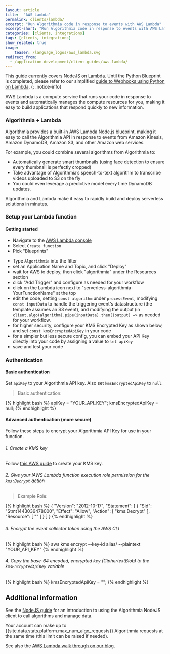 ```yaml
---
layout: article
title:  "AWS Lambda"
permalink: clients/lambda/
excerpt: "Run Algorithmia code in response to events with AWS Lambda"
excerpt-short: "Run Algorithmia code in response to events with AWS Lambda"
categories: [clients, integrations]
tags: [clients, integrations]
show_related: true
image:
    teaser: /language_logos/aws_lambda.svg
redirect_from:
  - /application-development/client-guides/aws-lambda/
---
```


This guide currently covers NodeJS on Lambda. Until the Python Blueprint is completed, please refer to our simplified [guide to Webhooks using Python on Lambda]({{site.baseurl}}/integrations/webhooks/#python--aws-lambda-example).
{: .notice-info}

AWS Lambda is a compute service that runs your code in response to events and automatically manages the compute resources for you,
making it easy to build applications that respond quickly to new information.

### Algorithmia + Lambda

Algorithmia provides a built-in AWS Lambda Node.js blueprint, making it easy to call the Algorithmia API in response to events from Amazon Kinesis, Amazon DynamoDB, Amazon S3, and other Amazon web services.

For example, you could combine several algorithms from Algorithmia to:

* Automatically generate smart thumbnails (using face detection to ensure every thumbnail is perfectly cropped)
* Take advantage of Algorithmia’s speech-to-text algorithm to transcribe videos uploaded to S3 on the fly
* You could even leverage a predictive model every time DynamoDB updates.

Algorithmia and Lambda make it easy to rapidly build and deploy serverless solutions in minutes.

### Setup your Lambda function

#### Getting started

* Navigate to the [AWS Lambda console](https://console.aws.amazon.com/lambda/home)
* Select `Create function`
* Pick "Blueprints"
<!-- "Browse serverless app repository" -->
* Type `Algorithmia` into the filter
* set an Application Name and Topic, and click "Deploy"
* wait for AWS to deploy, then click "algorithmia" under the Resources section
* click "Add Trigger" and configure as needed for your workflow
* click on the Lambda icon next to "serverless-algorithmia-YourFunctionName" at the top
* edit the code, setting `const algorithm` under `processEvent`, modifying `const inputData` to handle the triggering event's datastructure (the template assumes an S3 event), and modifying the output (in `client.algo(algorithm).pipe(inputData).then((output) =>` as needed for your workflow.
* for higher security, configure your KMS Encrypted Key as shown below, and set `const kmsEncryptedApiKey` in your code
* for a simpler but less secure config, you can embed your API Key directly into your code by assigning a value to `let apiKey`
* save and test your code

### Authentication

#### Basic authentication

Set `apiKey` to your Algorithmia API key.
Also set `kmsEncryptedApiKey` to `null`.

> Basic authentication:

{% highlight bash %}
apiKey = "YOUR_API_KEY";
kmsEncryptedApiKey =  null;
{% endhighlight %}

#### Advanced authentication (more secure)

Follow these steps to encrypt your Algorithmia API Key for use in your function.

###### 1. Create a KMS key

Follow [this AWS guide](http://docs.aws.amazon.com/kms/latest/developerguide/create-keys.html) to create your KMS key.

###### 2. Give your lAWS Lambda function execution role permission for the `kms:Decrypt` action

> Example Role:

{% highlight bash %}
{
    "Version": "2012-10-17",
    "Statement": [
    {
        "Sid": "Stmt1443036478000",
        "Effect": "Allow",
        "Action": [
            "kms:Decrypt"
        ],
        "Resource": [
            "<your KMS key ARN>"
        ]
    }
    ]
}
{% endhighlight %}

###### 3. Encrypt the event collector token using the AWS CLI

{% highlight bash %}
aws kms encrypt --key-id alias/<KMS key name> --plaintext "YOUR_API_KEY"
{% endhighlight %}

###### 4. Copy the base-64 encoded, encrypted key (CiphertextBlob) to the `kmsEncryptedApiKey` variable

{% highlight bash %}
kmsEncryptedApiKey = "<kmsEncryptedApiKey>";
{% endhighlight %}


## Additional information

See the [NodeJS guide](../node) for an introduction to using the Algorithmia NodeJS client to call algorithms and manage data.

Your account can make up to {{site.data.stats.platform.max_num_algo_requests}} Algorithmia requests at the same time (this limit <a onclick="Intercom('show')">can be raised</a> if needed).

See also the [AWS Lambda walk through on our blog](https://blog.algorithmia.com/post/133832621114/get-started-building-intelligent-serverless-apps).
